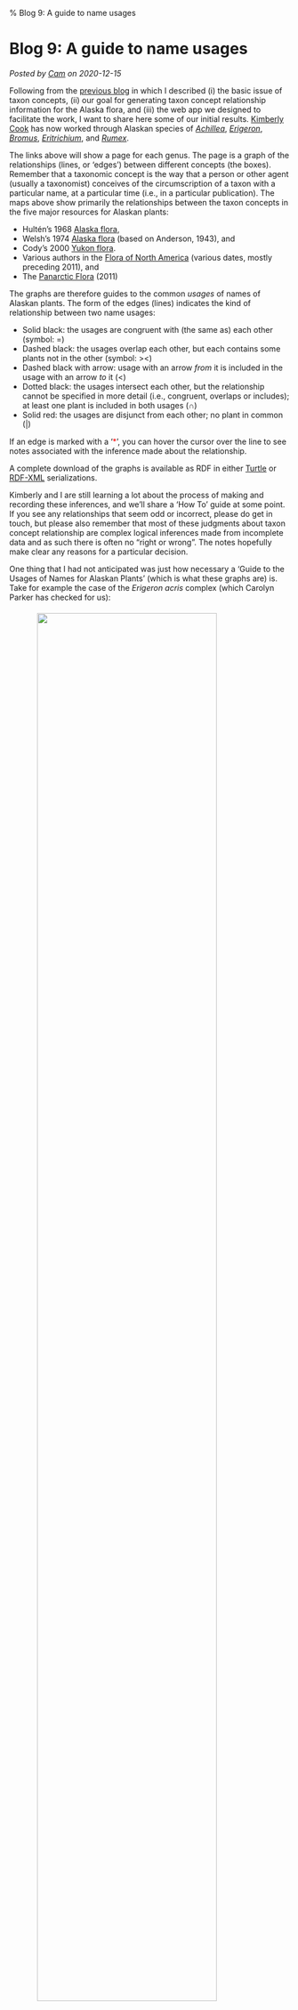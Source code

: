 % Blog 9: A guide to name usages

# Blog 9: A guide to name usages

_Posted by [Cam](people.html#cam) on 2020-12-15_

Following from the [previous blog](blog8.html) in which I described
(i) the basic issue of taxon concepts, (ii) our goal for generating
taxon concept relationship information for the Alaska flora, and (iii)
the web app we designed to facilitate the work, I want to share here
some of our initial results.  [Kimberly Cook](people.html#kimberly)
has now worked through Alaskan species of
[_Achillea_](TCM_achillea.html), [_Erigeron_](TCM_erigeron.html),
[_Bromus_](TCM_bromus.html), [_Eritrichium_](TCM_eritrichium.html),
and [_Rumex_](TCM_rumex.html).

The links above will show a page for each genus. The page is a graph
of the relationships (lines, or ‘edges’) between different concepts
(the boxes). Remember that a taxonomic concept is the way that a
person or other agent (usually a taxonomist) conceives of the
circumscription of a taxon with a particular name, at a particular
time (i.e., in a particular publication).  The maps above show
primarily the relationships between the taxon concepts in the five
major resources for Alaskan plants:

 * Hultén’s 1968 [Alaska flora][1],
 * Welsh’s 1974 [Alaska flora][2] (based on Anderson, 1943), and
 * Cody’s 2000 [Yukon flora][3].
 * Various authors in the [Flora of North America][4] (various dates,
   mostly preceding 2011), and
 * The [Panarctic Flora][5] (2011)

The graphs are therefore guides to the common _usages_ of names of
Alaskan plants.  The form of the edges (lines) indicates the kind of
relationship between two name usages:

 * Solid black: the usages are congruent with (the same as) each other
   (symbol: =)
 * Dashed black: the usages overlap each other, but each contains some
   plants not in the other (symbol: ><) 
 * Dashed black with arrow: usage with an arrow _from_ it is included
   in the usage with an arrow _to_ it (<)
 * Dotted black: the usages intersect each other, but the relationship
   cannot be specified in more detail (i.e., congruent, overlaps or
   includes); at least one plant is included in both usages (∩)
 * Solid red: the usages are disjunct from each other; no plant in
   common (|)

If an edge is marked with a ‘<span style="color:red">*</span>’, you
can hover the cursor over the line to see notes associated with the
inference made about the relationship.

A complete download of the graphs is available as RDF in either
[Turtle](../files/tcmap_2020-12-15.ttl) or
[RDF-XML](../files/tcmap_2020-12-15.rdf) serializations.

Kimberly and I are still learning a lot about the process of making
and recording these inferences, and we’ll share a ‘How To’ guide at
some point.  If you see any relationships that seem odd or incorrect,
please do get in touch, but please also remember that most of these
judgments about taxon concept relationship are complex logical
inferences made from incomplete data and as such there is often no
“right or wrong”. The notes hopefully make clear any reasons for a
particular decision.  

One thing that I had not anticipated was just how necessary a ‘Guide
to the Usages of Names for Alaskan Plants’ (which is what these graphs
are) is.  Take for example the case of the _Erigeron acris_ complex
(which Carolyn Parker has checked for us):

<img src="../img/tcm3.png" style="width:80%;margin-left: auto;
margin-right: auto;
margin-top:20px;margin-bottom:20px;display:block;"/>

Without such a guide (or a careful reading of the sources) it is very
hard to interpret what, e.g., Hultén’s _Erigeron acris_
subsp. _politis_ means today, given how many times the name has been
changed since.

Many thanks, of course, to Kimberly for her impressive detective work
on these names and usages.

## References

 * Anderson, J. P. (1943(-52)) Flora of Alaska and Adjacent Parts of
   Canada. Parts 1-9. Iowa State College Journal of Science, 18-26:
   (18) 137-175, 381-446; (19) 133-205; (20) 213-257, 297-347; (21)
   363-423; (23) 137-187; (24) 219-271; (26) 387-453.
 * Cody, W. J. (2000) Flora of the Yukon Territory. NRC Research
   Press, Ottawa.
 * Hultén, E. (1968) Flora of Alaska and Neighboring Territories: a
   Manual of the Vascular Plants. Stanford University Press, Stanford,
   CA.
 * Welsh, S. L. (1974) Anderson's Flora of Alaska and adjacent parts
   of Canada. Brigham Young University Press, Salt Lake City.

[1]: https://www.sup.org/books/title/?id=2767
[2]: http://www.worldcat.org/oclc/605923539
[3]: https://cdnsciencepub.com/doi/book/10.1139/9780660181103
[4]: https://beta.floranorthamerica.org/Main_Page
[5]: http://panarcticflora.org/

----

<div id="disqus_thread"></div><script>
var disqus_config = function () {
this.page.url = 'https://alaskaflora.org/pages/blog9.html';  // Edit
this.page.identifier = 'alaskaflora_blog9';                  // Edit
};(function() {  var d = document, s = d.createElement('script');
s.src = 'https://alaskaflora-org.disqus.com/embed.js';
s.setAttribute('data-timestamp', +new Date());
(d.head || d.body).appendChild(s);
})(); </script>
